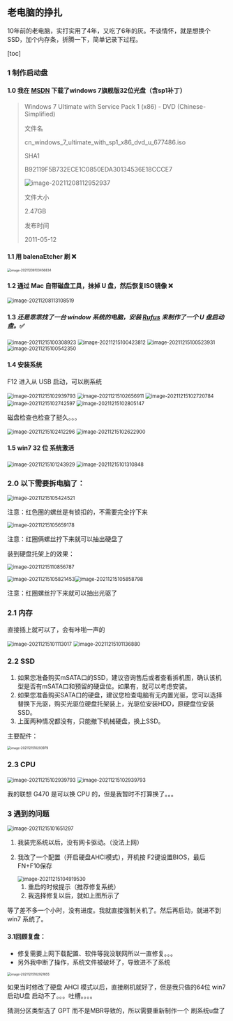 ## 老电脑的挣扎

10年前的老电脑，实打实用了4年，又吃了6年的灰。不谈情怀，就是想换个SSD，加个内存条，折腾一下，简单记录下过程。

[toc]



### 1 制作启动盘

#### 1.0 我在 [MSDN](https://msdn.itellyou.cn/) 下载了windows 7旗舰版32位光盘（含sp1补丁）

> Windows 7 Ultimate with Service Pack 1 (x86) - DVD (Chinese-Simplified)
>
> 文件名
>
> cn_windows_7_ultimate_with_sp1_x86_dvd_u_677486.iso
>
> SHA1
>
> B92119F5B732ECE1C0850EDA30134536E18CCCE7
>
> ![image-20211208112952937](../../assets/image-20211208112952937.png)
>
> 文件大小
>
> 2.47GB
>
> 发布时间
>
> 2011-05-12



#### 1.1 用 balenaEtcher 刷 ❌

<img src="/Users/kaili/Library/Application Support/typora-user-images/image-20211208103456834.png" alt="image-20211208103456834" style="zoom:50%;" />



#### 1.2 通过 Mac 自带磁盘工具，抹掉 U 盘，然后恢复ISO镜像 ❌

<img src="../../assets/image-20211208113108519.png" alt="image-20211208113108519" style="zoom:80%;" />

#### 1.3 *还是乖乖找了一台 window 系统的电脑，安装 [Rufus](https://rufus.ie/zh/) 来制作了一个 U 盘启动盘。*✅

<img src="../../assets/image-20211215100308923.png" alt="image-20211215100308923" style="zoom:80%;" />

<img src="../../assets/image-20211215100423812.png" alt="image-20211215100423812" style="zoom:80%;" />

<img src="../../assets/image-20211215100523931.png" alt="image-20211215100523931" style="zoom:80%;" />

<img src="../../assets/image-20211215100542350.png" alt="image-20211215100542350" style="zoom:80%;" />

#### 1.4 安装系统

F12 进入从 USB 启动，可以刷系统

<img src="../../assets/image-20211215102939793.png" alt="image-20211215102939793" style="zoom:80%;" />

<img src="../../assets/image-20211215102656911.png" alt="image-20211215102656911" style="zoom:80%;" />

<img src="../../assets/image-20211215102720784.png" alt="image-20211215102720784" style="zoom:80%;" />

<img src="../../assets/image-20211215102742597.png" alt="image-20211215102742597" style="zoom:80%;" />

<img src="../../assets/image-20211215102805147.png" alt="image-20211215102805147" style="zoom:80%;" />

磁盘检查也检查了挺久。。。

<img src="../../assets/image-20211215102412296.png" alt="image-20211215102412296" style="zoom:80%;" />



<img src="../../assets/image-20211215102622900.png" alt="image-20211215102622900" style="zoom:80%;" />



#### 1.5 win7 32 位 系统激活

 <img src="../../assets/image-20211215101243929.png" alt="image-20211215101243929" style="zoom:80%;" />

<img src="../../assets/image-20211215101310848.png" alt="image-20211215101310848" style="zoom:80%;" />





 

### 2.0 以下需要拆电脑了：

<img src="../../assets/image-20211215105424521.png" alt="image-20211215105424521" style="zoom:80%;" />

注意：红色圈的螺丝是有锁扣的，不需要完全拧下来

<img src="../../assets/image-20211215105659178.png" alt="image-20211215105659178" style="zoom:80%;" />

注意：红圈俩螺丝拧下来就可以抽出硬盘了

装到硬盘托架上的效果：

<img src="../../assets/image-20211215110851508.png" alt="image-20211215110856787" style="zoom:80%;" />



<img src="../../assets/image-20211215105821453.png" alt="image-20211215105821453" style="zoom:80%;" /><img src="../../assets/image-20211215105858798.png" alt="image-20211215105858798" style="zoom:80%;" />

注意：红圈螺丝拧下来就可以抽出光驱了



### 2.1 内存

直接插上就可以了，会有咔啪一声的

<img src="../../assets/image-20211215101113017.png" alt="image-20211215101113017" style="zoom:80%;" />

<img src="../../assets/image-20211215101136880.png" alt="image-20211215101136880" style="zoom:80%;" />

### 2.2 SSD

1. 如果您准备购买mSATA口的SSD，建议咨询售后或者查看拆机图，确认该机型是否有mSATA口和预留的硬盘位。如果有，就可以考虑安装。
2. 如果您准备购买SATA口的硬盘，建议您检查电脑有无内置光驱，您可以选择替换下光驱，购买光驱位硬盘托架装上，光驱位安装HDD，原硬盘位安装SSD。
3. 上面两种情况都没有，只能撤下机械硬盘，换上SSD。

主要配件：

<img src="../../assets/IMG_9202.jpg" alt="image-2021121510293979" style="zoom:50%;" />



### 2.3 CPU

<img src="../../assets/IMG_9086.jpg" alt="image-20211215102939793" style="zoom:80%;" />

<img src="../../assets/IMG_9087.jpg" alt="image-20211215102939793" style="zoom:80%;" />

我的联想 G470 是可以换 CPU 的，但是我暂时不打算换了。。。

### 3 遇到的问题

<img src="../../assets/image-20211215101651297.png" alt="image-20211215101651297" style="zoom:80%;" />

1. 我装完系统以后，没有网卡驱动。（没法上网）

2. 我改了一个配置（开启硬盘AHCI模式），开机按 F2键设置BIOS，最后FN+F10保存

   <img src="../../assets/image-20211215104919530.png" alt="image-20211215104919530" style="zoom:80%;" />

   1. 重启的时候提示（推荐修复系统）
   2. 我选择修复以后，就如上图所示了

等了差不多一个小时，没有进度。我就直接强制关机了。然后再启动，就进不到win7 系统了。



#### 3.1回顾复盘：

- 修复需要上网下载配置、软件等我没联网所以一直修复。。。
- 另外我中断了操作，系统文件被破坏了，导致进不了系统

<img src="../../assets/image-20211215102921655.png" alt="image-20211215102921655" style="zoom:50%;" />

如果当时修改了硬盘 AHCI 模式以后，直接刷机就好了，但是我只做的64位 win7 启动U盘 启动不了。。。吐槽。。。。

猜测分区类型选了 GPT 而不是MBR导致的，所以需要重新制作一个 刷系统u盘了


